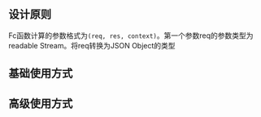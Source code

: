 ## 设计原则
Fc函数计算的参数格式为`(req, res, context)`。第一个参数req的参数类型为 readable Stream。将req转换为JSON Object的类型

## 基础使用方式

## 高级使用方式
